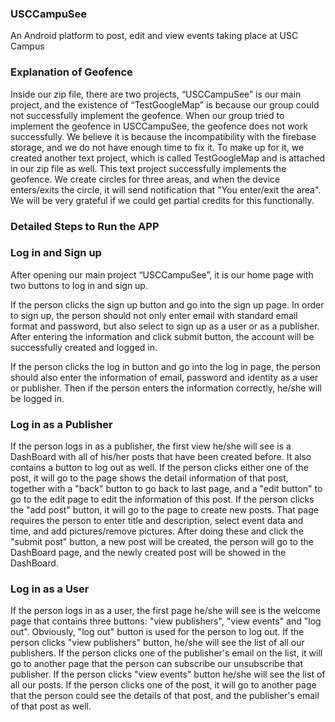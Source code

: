 ### USCCampuSee
  An Android platform to post, edit and view events taking place at USC Campus

### Explanation of Geofence
  Inside our zip file, there are two projects, “USCCampuSee” is our main project, and the existence of “TestGoogleMap” is because our group could not successfully implement the geofence. 
  When our group tried to implement the geofence in USCCampuSee, the geofence does not work successfully. We believe it is because the incompatibility with the firebase storage, and we do not have enough time to fix it. To make up for it, we created another text project, which is called TestGoogleMap and is attached in our zip file as well. This text project successfully implements the geofence. We create circles for three areas, and when the device enters/exits the circle, it will send notification that "You enter/exit the area". We will be very grateful if we could get partial credits for this functionally.

### Detailed Steps to Run the APP
  ### Log in and Sign up
  After opening our main project “USCCampuSee”, it is our home page with two buttons to log in and sign up. 
  
  If the person clicks the sign up button and go into the sign up page. In order to sign up, the person should not only enter email with standard email format and password, but also select to sign up as a user or as a publisher. After entering the information and click submit button, the account will be successfully created and logged in.
  
  If the person clicks the log in button and go into the log in page, the person should also enter the information of email, password and identity as a user or publisher. Then if the person enters the information correctly, he/she will be logged in.
  
  ### Log in as a Publisher
  If the person logs in as a publisher, the first view he/she will see is a DashBoard with all of his/her posts that have been created before. It also contains a button to log out as well. 
  If the person clicks either one of the post, it will go to the page shows the detail information of that post, together with a "back" button to go back to last page, and a "edit button" to go to the edit page to edit the information of this post.
  If the person clicks the "add post" button, it will go to the page to create new posts. That page requires the person to enter title and description, select event data and time, and add pictures/remove pictures. After doing these and click the "submit post" button, a new post will be created, the person will go to the DashBoard page, and the newly created post will be  showed in the DashBoard.
  
  ### Log in as a User
 If the person logs in as a user, the first page he/she will see is the welcome page that contains three buttons: "view publishers", "view events" and "log out". Obviously, "log out" button is used for the person to log out.
 If the person clicks "view publishers" button, he/she will see the list of all our publishers. If the person clicks one of the publisher's email on the list, it will go to another page that the person can subscribe our unsubscribe that publisher.
 If the person clicks "view events" button he/she will see the list of all our posts. If the person clicks one of the post, it will go to another page that the person could see the details of that post, and the publisher's email of that post as well.

